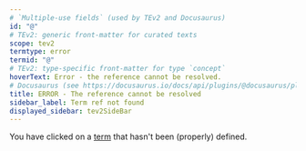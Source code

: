 ```yaml
---
# `Multiple-use fields` (used by TEv2 and Docusaurus)
id: "@"
# TEv2: generic front-matter for curated texts
scope: tev2
termtype: error
termid: "@"
# TEv2: type-specific front-matter for type `concept`
hoverText: Error - the reference cannot be resolved.
# Docusaurus (see https://docusaurus.io/docs/api/plugins/@docusaurus/plugin-content-docs#markdown-front-matter):
title: ERROR - The reference cannot be resolved
sidebar_label: Term ref not found
displayed_sidebar: tev2SideBar
---
```


You have clicked on a [term](@) that hasn't been (properly) defined.